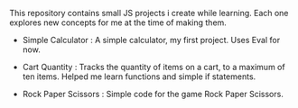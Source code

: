 This repository contains small JS projects i create while learning. Each one explores new concepts for me at the time of making them.

- Simple Calculator : A simple calculator, my first project. Uses Eval for now.

- Cart Quantity : Tracks the quantity of items on a cart, to a maximum of ten items. Helped me learn functions and simple if statements.

- Rock Paper Scissors : Simple code for the game Rock Paper Scissors.
